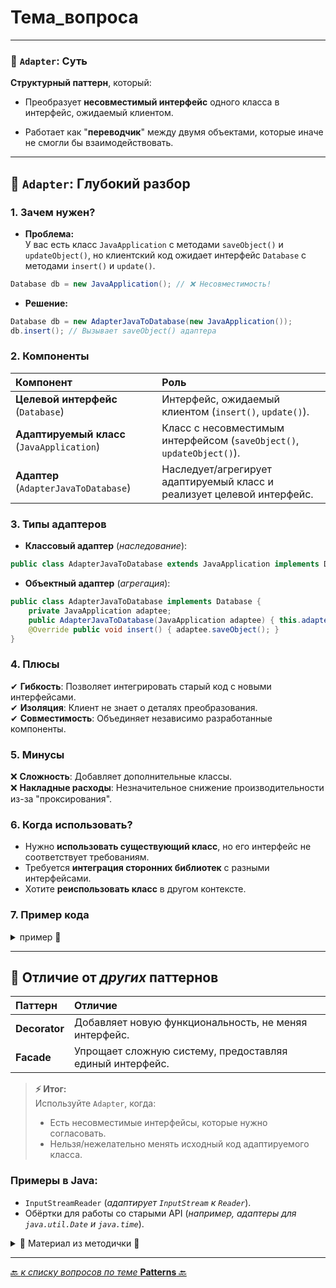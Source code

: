 # Тема_вопроса

---

### 🎯 `Adapter`: Суть
**Структурный паттерн**, который:

* Преобразует **несовместимый интерфейс** одного класса в интерфейс, ожидаемый клиентом.

* Работает как "**переводчик**" между двумя объектами, которые иначе не смогли бы взаимодействовать.

---
## 📌 `Adapter`: Глубокий разбор

### 1. Зачем нужен?
* **Проблема:**   
   У вас есть класс `JavaApplication` с методами `saveObject()` и `updateObject()`, 
но клиентский код ожидает интерфейс `Database` с методами `insert()` и `update()`.

```java
Database db = new JavaApplication(); // ❌ Несовместимость!
```

* **Решение:**   

```java
Database db = new AdapterJavaToDatabase(new JavaApplication());
db.insert(); // Вызывает saveObject() адаптера
```

### 2. Компоненты

| Компонент                                  | 	Роль                                                                   |
|:-------------------------------------------|:------------------------------------------------------------------------|
| **Целевой интерфейс** (`Database`)         | 	Интерфейс, ожидаемый клиентом (`insert()`, `update()`).                |
| **Адаптируемый класс** (`JavaApplication`) | 	Класс с несовместимым интерфейсом (`saveObject()`, `updateObject()`).  |
| **Адаптер** (`AdapterJavaToDatabase`)      | 	Наследует/агрегирует адаптируемый класс и реализует целевой интерфейс. |

### 3. Типы адаптеров
* **Классовый адаптер** (_наследование_):

```java
public class AdapterJavaToDatabase extends JavaApplication implements Database { ... }
```

* **Объектный адаптер** (_агрегация_):

```java
public class AdapterJavaToDatabase implements Database {
    private JavaApplication adaptee;
    public AdapterJavaToDatabase(JavaApplication adaptee) { this.adaptee = adaptee; }
    @Override public void insert() { adaptee.saveObject(); }
}
```

### 4. Плюсы  
   ✔ **Гибкость**: Позволяет интегрировать старый код с новыми интерфейсами.  
   ✔ **Изоляция**: Клиент не знает о деталях преобразования.  
   ✔ **Совместимость**: Объединяет независимо разработанные компоненты.  

### 5. Минусы  
   ❌ **Сложность**: Добавляет дополнительные классы.  
   ❌ **Накладные расходы**: Незначительное снижение производительности из-за "проксирования".  

### 6. Когда использовать?
* Нужно **использовать существующий класс**, но его интерфейс не соответствует требованиям.
* Требуется **интеграция сторонних библиотек** с разными интерфейсами.
* Хотите **реиспользовать класс** в другом контексте.

### 7. Пример кода

<details>
        <summary>пример 🔽</summary>

```java
// Адаптер (классовый)
public class AdapterJavaToDatabase extends JavaApplication implements Database {
   @Override public void insert() { saveObject(); }  // Преобразование saveObject() → insert()
   @Override public void update() { updateObject(); }
}

// Использование:
Database db = new AdapterJavaToDatabase();
db.insert(); // Вызывает saveObject()
```
</details>

---
## 📌 Отличие от _других_ паттернов

| Паттерн       | 	Отличие                                                  |
|:--------------|:----------------------------------------------------------|
| **Decorator** | 	Добавляет новую функциональность, не меняя интерфейс.    |
| **Facade**    | 	Упрощает сложную систему, предоставляя единый интерфейс. |

> **⚡ Итог:**  
> Используйте `Adapter`, когда:  
> * Есть несовместимые интерфейсы, которые нужно согласовать.  
> * Нельзя/нежелательно менять исходный код адаптируемого класса.  

### Примеры в Java:
* `InputStreamReader` (_адаптирует `InputStream` к `Reader`_).
* Обёртки для работы со старыми API (_например, адаптеры для `java.util.Date` и `java.time`_).



<details>
        <summary>📝 Материал из методички 🔽</summary>

```text
Структурный паттерн проектирования, 
который позволяет объектам с несовместимыми интерфейсами работать вместе.

Это объект-переводчик, который трансформирует интерфейс или данные одного 
объекта в такой вид, чтобы он стал понятен другому объекту.
При этом адаптер оборачивает один из объектов, 
так что другой объект даже не знает о наличии первого.

+: Отделяет и скрывает от клиента подробности преобразования различных интерфейсов.
- : Усложняет код программы из-за введения дополнительных классов.
```

</details>

---

[🔙 _к списку вопросов по теме_ **Patterns** 🔙](/_ITM_old_version_FOR_DELETE/ITM07_Patterns/patterns.md)
